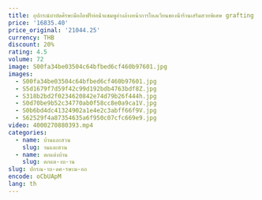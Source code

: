 ```yaml
---
title: อุปกรณ์บําบัดศีรษะมือถือฟรีท่อน้ําแชมพูอ่างล้างหน้าการไหลเวียนของน้ําร้านเสริมสวยพิเศษ grafting fumigation เครื่อง
price: '16835.40'
price_original: '21044.25'
currency: THB
discount: 20%
rating: 4.5
volume: 72
image: S00fa34be03504c64bfbed6cf460b97601.jpg
images:
  - S00fa34be03504c64bfbed6cf460b97601.jpg
  - S5d1679f7d59f42c99d192bdb4763bdf8Z.jpg
  - S318b2bd2f0234620842e74d79b26f444h.jpg
  - S0d70be9b52c34770ab0f58cc8e0a9ca1V.jpg
  - S0b6bd4dc41324902a1e4e2c3abff66f9V.jpg
  - S62529f4a87354635a6f950c07cfc669e9.jpg
video: 4000270880393.mp4
categories:
  - name: บ้านและสวน
    slug: านและสวน
  - name: ตกแต่งบ้าน
    slug: ตกแต-งบ-าน
slug: ปกรณ-าบ-ดศ-รษะม-อถ
encode: oCbUApM
lang: th
---
```

  